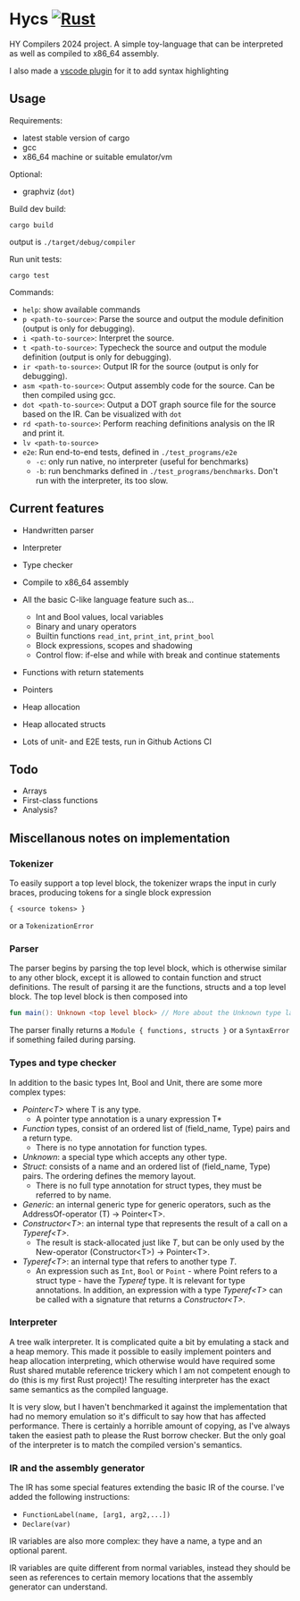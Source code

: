 # Hycs [![Rust](https://github.com/Veikkosuhonen/compiler/actions/workflows/ci.yml/badge.svg?branch=master)](https://github.com/Veikkosuhonen/compiler/actions/workflows/ci.yml)

HY Compilers 2024 project. A simple toy-language that can be interpreted as well as compiled to x86_64 assembly.

I also made a [vscode plugin](https://github.com/Veikkosuhonen/hy-compilers-language-support) for it to add syntax highlighting 

## Usage

Requirements:
- latest stable version of cargo
- gcc
- x86_64 machine or suitable emulator/vm

Optional:
- graphviz (`dot`)

Build dev build:

`cargo build`

output is `./target/debug/compiler`

Run unit tests:

`cargo test`


Commands:

- `help`: show available commands
- `p <path-to-source>`: Parse the source and output the module definition (output is only for debugging).
- `i <path-to-source>`: Interpret the source.
- `t <path-to-source>`: Typecheck the source and output the module definition (output is only for debugging).
- `ir <path-to-source>`: Output IR for the source (output is only for debugging).
- `asm <path-to-source>`: Output assembly code for the source. Can be then compiled using gcc.
- `dot <path-to-source>`: Output a DOT graph source file for the source based on the IR. Can be visualized with `dot`
- `rd <path-to-source>`: Perform reaching definitions analysis on the IR and print it.
- `lv <path-to-source>`
- `e2e`: Run end-to-end tests, defined in `./test_programs/e2e`
  - `-c`: only run native, no interpreter (useful for benchmarks)
  - `-b`: run benchmarks defined in `./test_programs/benchmarks`. Don't run with the interpreter, its too slow.

## Current features

- Handwritten parser
- Interpreter
- Type checker
- Compile to x86_64 assembly

- All the basic C-like language feature such as...
  - Int and Bool values, local variables
  - Binary and unary operators
  - Builtin functions `read_int`, `print_int`, `print_bool`
  - Block expressions, scopes and shadowing
  - Control flow: if-else and while with break and continue statements

- Functions with return statements
- Pointers
- Heap allocation
- Heap allocated structs
- Lots of unit- and E2E tests, run in Github Actions CI

## Todo

- Arrays
- First-class functions
- Analysis?

## Miscellanous notes on implementation

### Tokenizer

To easily support a top level block, the tokenizer wraps the input in curly braces, producing tokens for a single block expression
```
{ <source tokens> }
```
or a `TokenizationError`

### Parser

The parser begins by parsing the top level block, which is otherwise similar to any other block, except it is allowed to contain function and struct definitions. The result of parsing it are the functions, structs and a top level block. The top level block is then composed into 
```kt
fun main(): Unknown <top level block> // More about the Unknown type later
```
The parser finally returns a `Module { functions, structs }` or a `SyntaxError` if something failed during parsing.

### Types and type checker

In addition to the basic types Int, Bool and Unit, there are some more complex types:

- _Pointer\<T>_ where T is any type.
  - A pointer type annotation is a unary expression T*
- _Function_ types, consist of an ordered list of (field_name, Type) pairs and a return type.
  - There is no type annotation for function types.
- _Unknown_: a special type which accepts any other type.
- _Struct_: consists of a name and an ordered list of (field_name, Type) pairs. The ordering defines the memory layout.
  - There is no full type annotation for struct types, they must be referred to by name.
- _Generic_: an internal generic type for generic operators, such as the AddressOf-operator (T) -> Pointer\<T>.
- _Constructor\<T>_: an internal type that represents the result of a call on a _Typeref\<T>_.
  - The result is stack-allocated just like _T_, but can be only used by the New-operator (Constructor\<T>) -> Pointer\<T>.
- _Typeref\<T>_: an internal type that refers to another type _T_.
  - An expression such as `Int`, `Bool` or `Point` - where Point refers to a struct type - have the _Typeref_ type. It is relevant for type annotations. In addition, an expression with a type _Typeref\<T>_ can be called with a signature that returns a _Constructor\<T>_.

### Interpreter

A tree walk interpreter. It is complicated quite a bit by emulating a stack and a heap memory. This made it possible to easily implement pointers and heap allocation interpreting, which otherwise would have required some Rust shared mutable reference trickery which I am not competent enough to do (this is my first Rust project)! The resulting interpreter has the exact same semantics as the compiled language. 

It is very slow, but I haven't benchmarked it against the implementation that had no memory emulation so it's difficult to say how that has affected performance. There is certainly a horrible amount of copying, as I've always taken the easiest path to please the Rust borrow checker. But the only goal of the interpreter is to match the compiled version's semantics.

### IR and the assembly generator

The IR has some special features extending the basic IR of the course. I've added the following instructions:

- `FunctionLabel(name, [arg1, arg2,...])`
- `Declare(var)`

IR variables are also more complex: they have a name, a type and an optional parent. 

IR variables are quite different from normal variables, instead they should be seen as references to certain memory locations that the assembly generator can understand.

